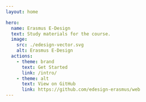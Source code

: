 ```yaml
---
layout: home

hero:
  name: Erasmus E-Design
  text: Study materials for the course.
  image:
    src: ./edesign-vector.svg
    alt: Erasmus E-Design
  actions:
    - theme: brand
      text: Get Started
      link: /intro/
    - theme: alt
      text: View on GitHub
      link: https://github.com/edesign-erasmus/web
---
```

